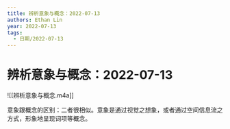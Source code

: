 ```yaml
---
title: 辨析意象与概念：2022-07-13
authors: Ethan Lin
year: 2022-07-13 
tags:
  - 日期/2022-07-13 
---
```



# 辨析意象与概念：2022-07-13






![[辨析意象与概念.m4a]]

意象跟概念的区别：二者很相似。意象是通过视觉之想象，或者通过空间信息流之方式，形象地呈现词项等概念。